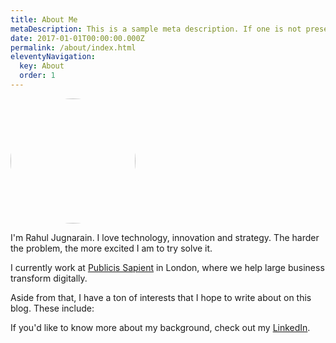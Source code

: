 ```yaml
---
title: About Me
metaDescription: This is a sample meta description. If one is not present in your page/post's front matter, the default metadata.desciption will be used instead.
date: 2017-01-01T00:00:00.000Z
permalink: /about/index.html
eleventyNavigation:
  key: About
  order: 1
---
```


<a><img src="https://avatars.githubusercontent.com/u/41843104?s=400&u=6e434a25217afdd1fa486cf3973fc89566fd98f2&v=4" height="auto" width="200" style="border-radius:50%"></a>

I'm Rahul Jugnarain. I love technology, innovation and strategy. The harder the problem, the more excited I am to try solve it.

I currently work at [Publicis Sapient](https://www.publicissapient.com/) in London, where we help large business transform digitally.

Aside from that, I have a ton of interests that I hope to write about on this blog. These include:



If you'd like to know more about my background, check out my [LinkedIn](https://www.linkedin.com/in/jugnarain/).